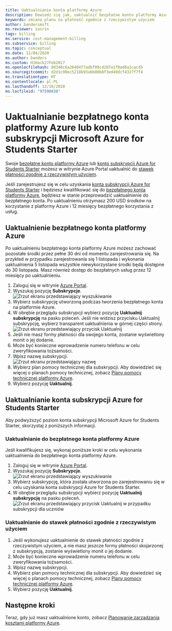```yaml
---
title: Uaktualnianie konta platformy Azure
description: Dowiedz się jak, uaktualnić bezpłatne konto platformy Azure lub konto subskrypcji Microsoft Azure for Students Starter. Zobacz dodatkowe informacje o planach pomocy technicznej platformy Azure.
keywords: zmiana planu na płatność zgodnie z rzeczywistym użyciem
author: bandersmsft
ms.reviewer: sasrin
tags: billing
ms.service: cost-management-billing
ms.subservice: billing
ms.topic: conceptual
ms.date: 12/04/2020
ms.author: banders
ms.custom: H1Hack27Feb2017
ms.openlocfilehash: 8d348c6a26404f7adbf89cd107a1f0ad0a1cacd5
ms.sourcegitcommit: d2d1c90ec5218b93abb80b8f3ed49dcf4327f7f4
ms.translationtype: HT
ms.contentlocale: pl-PL
ms.lasthandoff: 12/16/2020
ms.locfileid: "97590838"
---
```

# <a name="upgrade-your-azure-free-account-or-azure-for-students-starter-account"></a>Uaktualnianie bezpłatnego konta platformy Azure lub konto subskrypcji Microsoft Azure for Students Starter

Swoje [bezpłatne konto platformy Azure](https://azure.microsoft.com/free/) lub [konto subskrypcji Azure for Students Starter](https://azure.microsoft.com/offers/ms-azr-0144p/) możesz w witrynie Azure Portal uaktualnić do [stawek płatności zgodnie z rzeczywistym użyciem](https://azure.microsoft.com/offers/ms-azr-0003p/).

Jeśli zarejestrujesz się w celu uzyskania [konta subskrypcji Azure for Students Starter](https://azure.microsoft.com/offers/ms-azr-0144p/) i będziesz kwalifikować się do [bezpłatnego konta platformy Azure](https://azure.microsoft.com/free/), będziesz w stanie przeprowadzić uaktualnienie do bezpłatnego konta. Po uaktualnieniu otrzymasz 200 USD środków na korzystanie z platformy Azure i 12 miesięcy bezpłatnego korzystania z usług.

<a id="freetrial"></a>

## <a name="upgrade-your-azure-free-account"></a>Uaktualnienie bezpłatnego konta platformy Azure

Po uaktualnieniu bezpłatnego konta platformy Azure możesz zachować pozostałe środki przez pełne 30 dni od momentu zarejestrowania się. Na przykład w przypadku zarejestrowania się 1 listopada i wykonania uaktualnienia 5 listopada wszystkie niewykorzystane środki będą dostępne do 30 listopada. Masz również dostęp do bezpłatnych usług przez 12 miesięcy po uaktualnieniu.

1. Zaloguj się w witrynie [Azure Portal](https://portal.azure.com).
1. Wyszukaj pozycję **Subskrypcje**.  
    ![Zrzut ekranu przedstawiający wyszukiwanie](./media/upgrade-azure-subscription/search-subscriptions-ibiza.png)
1. Wybierz subskrypcję utworzoną podczas tworzenia bezpłatnego konta na platformie Azure.
1. W obrębie przeglądu subskrypcji wybierz pozycję **Uaktualnij subskrypcję** na pasku poleceń. Jeśli nie widzisz przycisku Uaktualnij subskrypcję, wybierz transparent uaktualnienia w górnej części strony.  
    ![Zrzut ekranu przedstawiający przycisk Uaktualnij](./media/upgrade-azure-subscription/free-upgrade-button.png)
1. Jeśli nie masz formy płatności dla swojego konta, zostanie wyświetlony monit o jej dodanie.
1. Może być konieczne wprowadzenie numeru telefonu w celu zweryfikowania tożsamości.
1. Wpisz nazwę subskrypcji.  
     ![Zrzut ekranu przedstawiający nazwę](./media/upgrade-azure-subscription/free-upgrade-name.png)
1. Wybierz plan pomocy technicznej dla subskrypcji. Aby dowiedzieć się więcej o planach pomocy technicznej, zobacz [Plany pomocy technicznej platformy Azure](https://azure.microsoft.com/us/support/plans/).
1. Wybierz pozycję **Uaktualnij**.

<a id="student"></a>

## <a name="upgrade-your-azure-for-students-starter-account"></a>Uaktualnianie konta subskrypcji Azure for Students Starter

Aby podwyższyć poziom konta subskrypcji Microsoft Azure for Students Starter, skorzystaj z poniższych informacji.

### <a name="upgrade-to-an-azure-free-account"></a>Uaktualnianie do bezpłatnego konta platformy Azure

Jeśli kwalifikujesz się, wykonaj poniższe kroki w celu wykonania uaktualnienia do bezpłatnego konta platformy Azure.

1. Zaloguj się w witrynie [Azure Portal](https://portal.azure.com).
1. Wyszukaj pozycję **Subskrypcje**.  
    ![Zrzut ekranu przedstawiający wyszukiwanie](./media/upgrade-azure-subscription/search-subscriptions-ibiza.png)
1. Wybierz subskrypcję, która została utworzona po zarejestrowaniu się w celu uzyskania konta subskrypcji Azure for Students Starter.
1. W obrębie przeglądu subskrypcji wybierz pozycję **Uaktualnij subskrypcję** na pasku poleceń.  
    ![Zrzut ekranu przedstawiający przycisk Uaktualnij w przypadku subskrypcji dla uczniów](./media/upgrade-azure-subscription/student-upgrade-ibiza.png)

### <a name="upgrade-to-pay-as-you-go-rates"></a>Uaktualnianie do stawek płatności zgodnie z rzeczywistym użyciem

1. Jeśli wykonujesz uaktualnienie do stawek płatności zgodnie z rzeczywistym użyciem, a nie masz jeszcze formy płatności skojarzonej z subskrypcją, zostanie wyświetlony monit o jej dodanie.
1. Może być konieczne wprowadzenie numeru telefonu w celu zweryfikowania tożsamości.
1. Wpisz nazwę subskrypcji.
1. Wybierz plan pomocy technicznej dla subskrypcji. Aby dowiedzieć się więcej o planach pomocy technicznej, zobacz [Plany pomocy technicznej platformy Azure](https://azure.microsoft.com/us/support/plans/).
1. Wybierz pozycję **Uaktualnij**.

## <a name="next-steps"></a>Następne kroki

Teraz, gdy już masz uaktualnione konto, zobacz [Planowanie zarządzania kosztami platformy Azure](../understand/plan-manage-costs.md).
